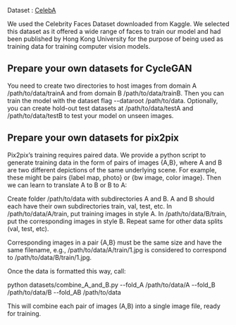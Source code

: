 Dataset : [CelebA](http://mmlab.ie.cuhk.edu.hk/projects/CelebA.html)

We used the Celebrity Faces Dataset downloaded from Kaggle. We selected this dataset as it offered a wide range of faces to train our model and had been published by Hong Kong University for the purpose of being used as training data for training computer vision models.  

## Prepare your own datasets for CycleGAN
You need to create two directories to host images from domain A /path/to/data/trainA and from domain B /path/to/data/trainB. Then you can train the model with the dataset flag --dataroot /path/to/data. Optionally, you can create hold-out test datasets at /path/to/data/testA and /path/to/data/testB to test your model on unseen images.

## Prepare your own datasets for pix2pix
Pix2pix’s training requires paired data. We provide a python script to generate training data in the form of pairs of images {A,B}, where A and B are two different depictions of the same underlying scene. For example, these might be pairs {label map, photo} or {bw image, color image}. Then we can learn to translate A to B or B to A:

Create folder /path/to/data with subdirectories A and B. A and B should each have their own subdirectories train, val, test, etc. In /path/to/data/A/train, put training images in style A. In /path/to/data/B/train, put the corresponding images in style B. Repeat same for other data splits (val, test, etc).

Corresponding images in a pair {A,B} must be the same size and have the same filename, e.g., /path/to/data/A/train/1.jpg is considered to correspond to /path/to/data/B/train/1.jpg.

Once the data is formatted this way, call:

python datasets/combine_A_and_B.py --fold_A /path/to/data/A --fold_B /path/to/data/B --fold_AB /path/to/data

This will combine each pair of images (A,B) into a single image file, ready for training.



